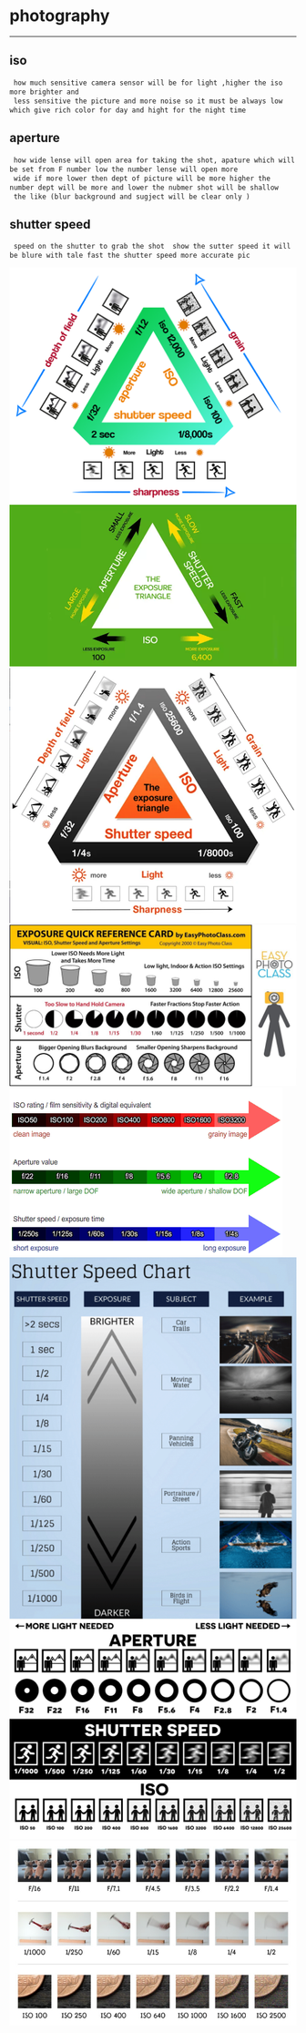 # photography

---
## iso
```
 how much sensitive camera sensor will be for light ,higher the iso more brighter and 
 less sensitive the picture and more noise so it must be always low which give rich color for day and hight for the night time 
```
## aperture 
```
 how wide lense will open area for taking the shot, apature which will be set from F number low the number lense will open more 
 wide if more lower then dept of picture will be more higher the number dept will be more and lower the nubmer shot will be shallow 
 the like (blur background and sugject will be clear only )
 ```
## shutter speed 
```
 speed on the shutter to grab the shot  show the sutter speed it will be blure with tale fast the shutter speed more accurate pic 
```


![img](./image/trignagele.png)
![img](./image/image3.jpg.webp)
![img](./image/image4.png)
![img](./image/exposure-quick.png)
![img](./image/image1.gif)
![img](./image/image2.png)
![img](./image/photography-chart.png)
![img](./image/shutter-speed-chart-1.jpeg)
